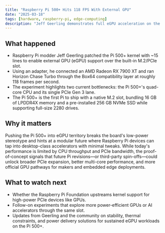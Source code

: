 ```yaml
---
title: "Raspberry Pi 500+ Hits 118 FPS With External GPU"
date: "2025-03-18"
tags: [hardware, raspberry-pi, edge-computing]
description: "Jeff Geerling demonstrates full eGPU acceleration on the Raspberry Pi 500+, pointing toward a future of more modular Pi hardware."
---
```


## What happened

- Raspberry Pi modder Jeff Geerling patched the Pi 500+ kernel with ~15 lines to enable external GPU (eGPU) support over the built-in M.2/PCIe slot.
- Using an adapter, he connected an AMD Radeon RX 7900 XT and ran Horizon Chase Turbo through the Box64 compatibility layer at roughly 118 frames per second.
- The experiment highlights two current bottlenecks: the Pi 500+'s quad-core CPU and its single PCIe Gen 3 lane.
- The Pi 500+ is the first Pi to ship with a native M.2 slot, bundling 16 GB of LPDDR4X memory and a pre-installed 256 GB NVMe SSD while supporting full-size 2280 drives.

## Why it matters

Pushing the Pi 500+ into eGPU territory breaks the board's low-power stereotype and hints at a modular future where Raspberry Pi devices can tap into desktop-class accelerators with minimal tweaks. While today's performance is limited by CPU throughput and PCIe bandwidth, the proof-of-concept signals that future Pi revisions—or third-party spin-offs—could unlock broader PCIe expansion, better multi-core performance, and more official GPU pathways for makers and embedded edge deployments.

## What to watch next

- Whether the Raspberry Pi Foundation upstreams kernel support for high-power PCIe devices like GPUs.
- Follow-on experiments that explore more power-efficient GPUs or AI accelerators through the same slot.
- Updates from Geerling and the community on stability, thermal constraints, and power delivery solutions for sustained eGPU workloads on the Pi 500+.

